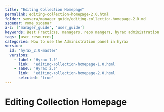 ```yaml
---
title: "Editing Collection Homepage"
permalink: editing-collection-homepage-2.0.html
folder: samvera/manager_guide/editing-collection-homepage-2.0.md
sidebar: home_sidebar
a-z: ['manager_guide', 'user_guide']
keywords: Best Practices, managers, repo mangers, hyrax administration
tags: [user_resources]
categories: How to use the Administration panel in hyrax
version:
  id: 'hyrax_2.0-master'
  versions:  
    - label: 'Hyrax 1.0'
      link:  'editing-collection-homepage-1.0.html'
    - label: 'Hyrax 2.0'
      link:  'editing-collection-homepage-2.0.html'
      selected: 'true'
---
```


# Editing Collection Homepage
